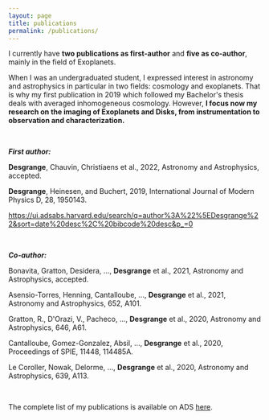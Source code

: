 ```yaml
---
layout: page
title: publications
permalink: /publications/
---
```


I currently have <b>two publications as first-author</b> and <b>five as co-author</b>, mainly in the field of Exoplanets. 

When I was an undergraduated student, I expressed interest in astronomy and astrophysics in particular in two fields: cosmology and exoplanets. That is why my first publication in 2019 which followed my Bachelor's thesis deals with averaged inhomogeneous cosmology. However, <b>I focus now my research on the imaging of Exoplanets and Disks, from instrumentation to observation and characterization.</b>

<br>

<strong>*First author:*</strong> 

  <b>Desgrange</b>, Chauvin, Christiaens et al., 2022, Astronomy and Astrophysics, accepted.
 
  <b>Desgrange</b>, Heinesen, and Buchert, 2019, International Journal of Modern Physics D, 28, 1950143.
  
  https://ui.adsabs.harvard.edu/search/q=author%3A%22%5EDesgrange%22&sort=date%20desc%2C%20bibcode%20desc&p_=0
 
<br>

<strong>*Co-author:*</strong>

  Bonavita, Gratton, Desidera, ...,  <b>Desgrange</b> et al., 2021, Astronomy and Astrophysics, accepted.

  Asensio-Torres,  Henning, Cantalloube, ..., <b>Desgrange</b> et al., 2021, Astronomy and Astrophysics, 652, A101. 
        
  Gratton, R., D'Orazi, V., Pacheco, ..., <b>Desgrange</b> et al., 2020, Astronomy and Astrophysics, 646, A61.
        
  Cantalloube, Gomez-Gonzalez, Absil, ..., <b>Desgrange</b> et al.,  2020, Proceedings of SPIE, 11448, 114485A. 
        
  Le Coroller, Nowak, Delorme, ..., <b>Desgrange</b>  et al., 2020, Astronomy and Astrophysics, 639, A113.

<br>

The complete list of my publications is available on ADS <a href="https://ui.adsabs.harvard.edu/search/filter_author_facet_hier_fq_author=AND&filter_author_facet_hier_fq_author=author_facet_hier%3A%220%2FDesgrange%2C%20C%22&filter_database_fq_database=AND&filter_database_fq_database=database%3A%22astronomy%22&fq=%7B!type%3Daqp%20v%3D%24fq_author%7D&fq=%7B!type%3Daqp%20v%3D%24fq_database%7D&fq_author=(author_facet_hier%3A%220%2FDesgrange%2C%20C%22)&fq_database=(database%3A%22astronomy%22)&p_=0&q=author%3A%22Desgrange%2C%20C%22&sort=date%20desc%2C%20bibcode%20desc">here</a>.

